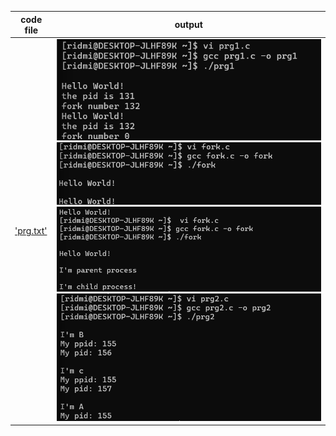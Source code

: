 | code file | output |
|-----------|--------|
|['prg.txt'](./Codes/prg.txt)|![1.png](./Outputs/1.png) ![2.png](./Outputs/2.png) ![3.png](./Outputs/3.png) ![4.png](./Outputs/4.png)|
